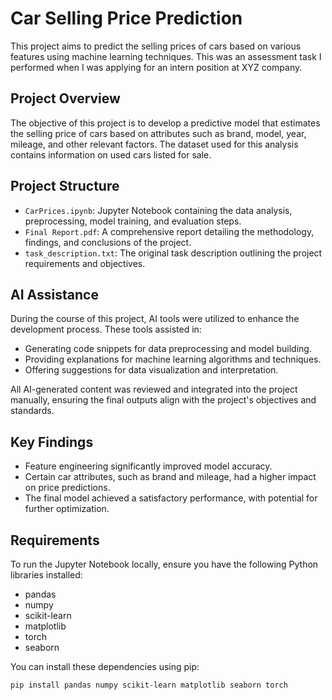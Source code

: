 # Car Selling Price Prediction

This project aims to predict the selling prices of cars based on various features using machine learning techniques.
This was an assessment task I performed when I was applying for an intern position at XYZ company.

## Project Overview

The objective of this project is to develop a predictive model that estimates the selling price of cars based on attributes such as brand, model, year, mileage, and other relevant factors. The dataset used for this analysis contains information on used cars listed for sale.

## Project Structure

- `CarPrices.ipynb`: Jupyter Notebook containing the data analysis, preprocessing, model training, and evaluation steps.
- `Final Report.pdf`: A comprehensive report detailing the methodology, findings, and conclusions of the project.
- `task_description.txt`: The original task description outlining the project requirements and objectives.

## AI Assistance

During the course of this project, AI tools were utilized to enhance the development process. These tools assisted in:

- Generating code snippets for data preprocessing and model building.
- Providing explanations for machine learning algorithms and techniques.
- Offering suggestions for data visualization and interpretation.

All AI-generated content was reviewed and integrated into the project manually, ensuring the final outputs align with the project's objectives and standards.

## Key Findings

- Feature engineering significantly improved model accuracy.
- Certain car attributes, such as brand and mileage, had a higher impact on price predictions.
- The final model achieved a satisfactory performance, with potential for further optimization.

## Requirements

To run the Jupyter Notebook locally, ensure you have the following Python libraries installed:

- pandas
- numpy
- scikit-learn
- matplotlib
- torch
- seaborn

You can install these dependencies using pip:

```bash
pip install pandas numpy scikit-learn matplotlib seaborn torch
```
